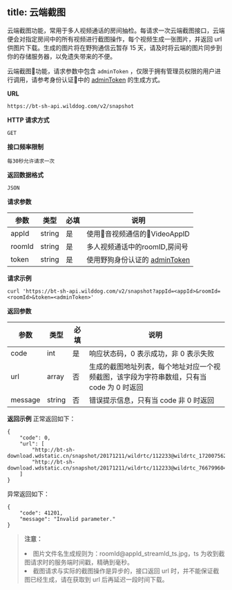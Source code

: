 ﻿title: 云端截图
---


云端截图功能，常用于多人视频通话的房间抽检。每请求一次云端截图接口，云端便会对指定房间中的所有视频进行截图操作，每个视频生成一张图片，并返回 url 供图片下载。生成的图片将在野狗通信云暂存 15 天，请及时将云端的图片同步到你的存储服务器，以免遗失带来的不便。

云端截图功能，请求参数中包含 `adminToken` ，仅限于拥有管理员权限的用户进行调用，请参考身份认证中的 [adminToken]( https://docs.wilddog.com/auth/Server/server.html#生成-Custom-Token) 的生成方式。




**URL**

```
https://bt-sh-api.wilddog.com/v2/snapshot
```

**HTTP 请求方式**  

```
GET    
```

**接口频率限制**  

```
每30秒允许请求一次   
```

**返回数据格式**

```
JSON
```

**请求参数**

|参数           |类型           |必填       |说明|
|--------------|--------------|----------|---|
|appId         |string        |是        |使用音视频通信的VideoAppID|
|roomId        |string        |是        |多人视频通话中的roomID,房间号|
|token         |string        |是        |使用野狗身份认证的 [adminToken]( https://docs.wilddog.com/auth/Server/server.html#生成-Custom-Token)|


**请求示例**

```
curl 'https://bt-sh-api.wilddog.com/v2/snapshot?appId=<appId>&roomId=<roomId>&token=<adminToken>'
```

**返回参数**

|参数           |类型           |必填       |说明|
|--------------|--------------|----------|-----|
|code          |int           |是         |响应状态码，0 表示成功，非 0 表示失败|
|url           |array         |否        |生成的截图地址列表，每个地址对应一个视频截图，该字段为字符串数组，只有当 code 为 0 时返回|
|message       |string        |否        |错误提示信息，只有当 code 非 0  时返回|

**返回示例**
正常返回如下：

```
{
    "code": 0,
    "url": [
        "http://bt-sh-download.wdstatic.cn/snapshot/20171211/wildrtc/112233@wildrtc_172007562460416770_1512992803316.jpg",
        "http://bt-sh-download.wdstatic.cn/snapshot/20171211/wildrtc/112233@wildrtc_766799604921847300_1512992803316.jpg"
    ]
}
```

异常返回如下：
```
{
    "code": 41201,
    "message": "Invalid parameter."
}
```




<blockquote class="warning">
  <p><strong>注意：</strong></p>
  <li>图片文件名生成规则为：roomId@appId_streamId_ts.jpg，ts 为收到截图请求时的服务端时间戳，精确到毫秒。</li>
  <li>截图请求与实际的截图操作是异步的，接口返回 url 时，并不能保证截图已经生成，请在获取到 url 后再延迟一段时间下载。</li>
</blockquote>




